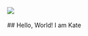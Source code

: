 <img src="KateParfelova/res/212747903-e9bdf048-2dc8-41f9-b973-0e72ff07bfba">
<br><br>
## Hello, World! I am Kate
